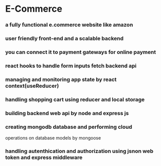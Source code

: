 # E-Commerce
### a fully functional e.commerce website like amazon
### user friendly front-end and  a scalable backend
### you can connect it to payment gateways for online payment
### react hooks to handle form inputs fetch backend api
### managing and monitoring app state by react context(useReducer) 
### handling shopping cart using reducer and local storage
### building backend web api by node and express js
### creating mongodb database and performing cloud
operations on database models by mongoose
### handling autenthication and authorization using jsnon web token and express middleware
